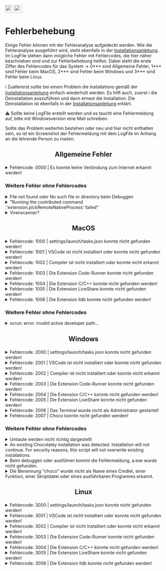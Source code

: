 <a href="https://github.com/hshf1/VorlesungC/discussions"><img src="https://img.shields.io/badge/Allgemein-Q%26A-informational?logo=github" height="25"/></a>
<a href="https://github.com/hshf1/VorlesungC/discussions/categories/01_vscode"><img src="https://img.shields.io/badge/VSCode-Q%26A-informational?logo=visualstudiocode" height="25"/></a>

# Fehlerbehebung

Einige Fehler können mit der Fehleranalyse aufgedeckt werden. Wie die Fehleranalyse ausgeführt wird, steht ebenfalls in der [Installationsanleitung](https://github.com/hshf1/VorlesungC/blob/main/VSCode/01_Installationsanleitung.md). Im LogFile stehen dann mögliche Fehler mit Fehlercodes, die hier näher beschrieben sind und zur Fehlerbehebung helfen. Dabei steht die erste Ziffer des Fehlercodes für das System -> 0*** sind Allgemeine Fehler, 1*** sind Fehler beim MacOS, 2*** sind Fehler beim Windows und 3*** sind Fehler beim Linux.

:information_source: Zuallererst sollte bei einem Problem die Installations gemäß der [Installationsanleitung](https://github.com/hshf1/VorlesungC/blob/main/VSCode/01_Installationsanleitung.md) einfach wiederholt werden. Es hilft auch, zuerst :information_source: die Deinstallation auszuführen und dann erneut die Installation. Die Deinstallation ist ebenfalls in der [Installationsanleitung](https://github.com/hshf1/VorlesungC/blob/main/VSCode/01_Installationsanleitung.md) erklärt.

:warning: Sollte keine LogFile erstellt werden und es taucht eine Fehlermeldung auf, bitte mit Windowsversion eine Mail schreiben.

Sollte das Problem weiterhin bestehen oder neu und hier nicht enthalten sein, so ist ein Screenshot der Fehlermeldung mit dem LogFile im Anhang an die lehrende Person zu mailen.

## <p align="center">Allgemeine Fehler</p>

<details>
<summary>Fehlercode: 0000 | Es konnte keine Verbindung zum Internet erkannt werden!</summary>
  
Ohne Internet wäre das Ausführen des Skriptes gar nicht möglich. Jedoch sollte darauf geachtet werden, dass während der gesamten Ausführungszeit eine stabile Internetverbindung vorliegt.

</details>

### Weitere Fehler ohne Fehlercodes

<details>
<summary>File not found oder No such file or directory beim Debuggen</summary>

Heißt die Datei z. B. Prüfsumme.c? Irgendeiner der Ordner, in der sich die Datei schließlich befindet "Übung" oder "Neue Projekte"? Ist der Benutzername Ségolène? Es dürfen im Datei- und Ordnernamen keine Umlaute oder Leerzeichen befinden!

</details>

<details>
<summary>"Running the contributed command :'extension.pickRemoteNativeProcess' failed"</summary>

[Problem mit dem Virenscanner](https://github.com/hshf1/cprog/blob/main/installation.md#virenscanner)

</details>
  
<details>
<summary>Virenscanner?</summary>
  
Bei der Installation, insbesondere dem Herunterladen und Installieren von Chocolatey können übereifrige Virenscanner Probleme machen.

Auch das Aufrufen des Compilers oder -noch öfter- des Debuggers kann Virenscanner irritieren.

Der hauseigene Virenscanner von Windows (Defender) ist bisher eher zurückhaltend, bekannt sind Problem mit AntiVir und McAfee.

In diesem Fall kann man das Anti-Virus Programm für einen kurzen Moment ausstellen und es so probieren. Beim Testen von Compiler und Debugger kann man die Internetverbindung vorher trennen.

</details>

## <p align="center">MacOS</p>

<details>
<summary>Fehlercode: 1000 | settings/launch/tasks.json konnte nicht gefunden werden!</summary>
-----------------------------------------------------------------------------------------------------

Befinden sich die *.json-Dateien nicht in <b>~/Library/Application\ Support/Code/User</b>, so kann die Installation gemäß der [Installationsanleitung](https://github.com/hshf1/VorlesungC/blob/main/VSCode/01_Installationsanleitung.md) einfach erneut ausgeführt werden. Diese sollten während der Installation dort erstellt werden.<br />
<br />
Sollte es mit der Installation dennoch nicht erstellt werden, so gibt es 2 Möglichkeiten:

<details>
<summary>*.json-Dateien automatisch erstellen</summary>
  
Um die *.json-Dateien automatisch zu erstellen, ist das Terminal zu starten und die folgenden Codezeilen aus der Installation einzeln auszuführen.<br />
Für die settings.json ist die folgende Codezeile im Terminal einzufügen und mit der ENTER-Taste auszuführen:
```sh
curl --create-dirs -o ~/Library/Application\ Support/Code/User/settings.json https://raw.githubusercontent.com/hshf1/VorlesungC/main/VSCode/Quellcodes/MacOS/settings.json
```
Für die launch.json ist die folgende Codezeile im Terminal einzufügen und mit der ENTER-Taste auszuführen:
```sh
curl --create-dirs -o ~/Library/Application\ Support/Code/User/launch.json https://raw.githubusercontent.com/hshf1/VorlesungC/main/VSCode/Quellcodes/MacOS/launch.json
```
Für die tasks.json ist die folgende Codezeile im Terminal einzufügen und mit der ENTER-Taste auszuführen:
```sh
curl --create-dirs -o ~/Library/Application\ Support/Code/User/tasks.json https://raw.githubusercontent.com/hshf1/VorlesungC/main/VSCode/Quellcodes/MacOS/tasks.json
```
  
</details>
<details>
<summary>*.json-Dateien manuell erstellen</summary>

Um die *.json-Dateien manuell zu erstellen, ist zuerst das Verzeichnis <b>~/Library/Application\ Support/Code/User</b> zu öffnen. Sollte das Verzeichnis noch nicht vorhanden, muss das erstellt werden. Dieses Verzeichnis wird aber auch automatisch erstellt, sobald VSCode geöffnet wird.
  <br />
Dann sind 3 neue Text-Dateien dort zu erstellen. Diese sind so zu benennen, wie hier geschrieben. Schreibfehler führen dazu, dass die Dateien nicht erkannt werden. Die Dateiendungen müssen unbedingt *.json sein und nicht *.txt oder anderes.
  <br />
Für die settings.json ist der Inhalt [von diesem Link](https://github.com/hshf1/VorlesungC/blob/main/VSCode/Quellcodes/MacOS/settings.json) einzufügen und zu speichern.
  
Für die launch.json ist der Inhalt [von diesem Link](https://github.com/hshf1/VorlesungC/blob/main/VSCode/Quellcodes/MacOS/launch.json) einzufügen und zu speichern.
  
Für die tasks.json ist der Inhalt [von diesem Link](https://github.com/hshf1/VorlesungC/blob/main/VSCode/Quellcodes/MacOS/tasks.json) einzufügen und zu speichern.

</details>
-----------------------------------------------------------------------------------------------------
</details>

<details>
<summary>Fehlercode: 1001 | VSCode ist nicht installiert oder konnte nicht gefunden werden!</summary>
-----------------------------------------------------------------------------------------------------
  
TBD

-----------------------------------------------------------------------------------------------------
</details>

<details>
<summary>Fehlercode: 1002 | Compiler ist nicht installiert oder konnte nicht erkannt werden!</summary>
-----------------------------------------------------------------------------------------------------
  
TBD

-----------------------------------------------------------------------------------------------------
</details>

<details>
<summary>Fehlercode: 1003 | Die Extension Code-Runner konnte nicht gefunden werden!</summary>
-----------------------------------------------------------------------------------------------------
  
TBD

-----------------------------------------------------------------------------------------------------
</details>

<details>
<summary>Fehlercode: 1004 | Die Extension C/C++ konnte nicht gefunden werden!</summary>
-----------------------------------------------------------------------------------------------------

TBD

-----------------------------------------------------------------------------------------------------
</details>

<details>
<summary>Fehlercode: 1005 | Die Extension LiveShare konnte nicht gefunden werden!</summary>
-----------------------------------------------------------------------------------------------------
  
TBD

-----------------------------------------------------------------------------------------------------
</details>

<details>
<summary>Fehlercode: 1006 | Die Extension lldb konnte nicht gefunden werden!</summary>
-----------------------------------------------------------------------------------------------------
  
TBD

-----------------------------------------------------------------------------------------------------
</details>

### Weitere Fehler ohne Fehlercodes

<details>
<summary>xcrun: error: invalid active developer path... </summary>

Dann hat die Installation von xcode-select nicht geklappt. Manchmal "verschwindet" die Installation auch nach einem Update, z.B. des Betriebssystems.

Dies lässt sich im Terminal wie folgt beheben:

> xcode-select --install

</details>

## <p align="center">Windows</p>

<details>
<summary>Fehlercode: 2000 | settings/launch/tasks.json konnte nicht gefunden werden!</summary>
-----------------------------------------------------------------------------------------------------
  
TBD

-----------------------------------------------------------------------------------------------------
</details>

<details>
<summary>Fehlercode: 2001 | VSCode ist nicht installiert oder konnte nicht gefunden werden!</summary>
-----------------------------------------------------------------------------------------------------
  
TBD

-----------------------------------------------------------------------------------------------------
</details>

<details>
<summary>Fehlercode: 2002 | Compiler ist nicht installiert oder konnte nicht erkannt werden!</summary>
-----------------------------------------------------------------------------------------------------

TBD

-----------------------------------------------------------------------------------------------------
</details>

<details>
<summary>Fehlercode: 2003 | Die Extension Code-Runner konnte nicht gefunden werden!</summary>
-----------------------------------------------------------------------------------------------------

TBD

-----------------------------------------------------------------------------------------------------
</details>

<details>
<summary>Fehlercode: 2004 | Die Extension C/C++ konnte nicht gefunden werden!</summary>
-----------------------------------------------------------------------------------------------------

TBD

-----------------------------------------------------------------------------------------------------
</details>

<details>
<summary>Fehlercode: 2005 | Die Extension LiveShare konnte nicht gefunden werden!</summary>
-----------------------------------------------------------------------------------------------------

TBD

-----------------------------------------------------------------------------------------------------
</details>

<details>
<summary>Fehlercode: 2006 | Das Terminal wurde nicht als Administrator gestartet!</summary>
-----------------------------------------------------------------------------------------------------

TBD

-----------------------------------------------------------------------------------------------------
</details>

<details>
<summary>Fehlercode: 2007 | Choco konnte nicht gefunden werden!</summary>
-----------------------------------------------------------------------------------------------------

TBD

-----------------------------------------------------------------------------------------------------
</details>

### Weitere Fehler ohne Fehlercodes

<details>
<summary>Umlaute werden nicht richtig dargestellt</summary>

Nicht-ASCII-Zeichen sind nicht ganz einfach in den Griff zu bekommen, da dies nicht nur von VSCode abhängt.

Ein vielversprechender erster Versuch ist es am unteren rechten Rand des VSCode-Fensters das Encoding zu ändern.

Interessanterweise ist beim Ausführen des Programms (mittels Code Runner) oft CP437 und für den Debugger UTF-8 oder UTF-8 with BOM die richtige Wahl.

</details>

<details>
<summary>An existing Chocolatey installation was detected. Installation will not continue.
For security reasons, this script will not overwrite existing installations.</summary>

Eine unvollständige Installation von Chocolatey kann man mit folgendem Befehl im CMD Terminal mit Administrationsrechten entfernen:

> RMDIR /S /Q C:\ProgramData\chocolatey

</details>

<details>
<summary>Beim debuggen oder ausführen kommt die Fehlermeldung, a.exe wurde nicht gefunden.</summary>
  
Dieser Fehler lässt sich ganz einfach beheben, indem die Installation gemäß der [Anleitung (https://github.com/hshf1/VorlesungC/blob/main/VSCode/01_Installationsanleitung.md) einfach wiederholt wird, ohne etwas zu deinstallieren.

</details>

<details>
<summary>Die Benennung "choco" wurde nicht als Name eines Cmdlet, einer Funktion, einer Skriptdatei oder eines ausführbaren Programms erkannt.</summary>

Entweder wurde chocolatey nicht installiert, das Ende der Installation wurde nicht abgewartet oder das CMD Terminal wurde nach der Installation nicht beendet. Einfach Terminal schließen und wieder als Administrator öffnen. Bleibt der Fehler, so lässt es sich ganz einfach beheben, indem ihr die Installation gemäß der [Anleitung](https://github.com/hshf1/VorlesungC/blob/main/VSCode/01_Installationsanleitung.md) einfach wiederholt, ohne etwas zu deinstallieren.

</details>

## <p align="center">Linux</p>

<details>
<summary>Fehlercode: 3000 | settings/launch/tasks.json konnte nicht gefunden werden!</summary>
-----------------------------------------------------------------------------------------------------

Befinden sich die *.json-Dateien nicht in <b>~/.config/Code/User</b>, so kann die Installation gemäß der [Installationsanleitung](https://github.com/hshf1/VorlesungC/blob/main/VSCode/01_Installationsanleitung.md) einfach erneut ausgeführt werden. Diese sollten während der Installation dort erstellt werden.<br />
<br />
Sollte es mit der Installation dennoch nicht erstellt werden, so gibt es 2 Möglichkeiten:

<details>
<summary>*.json-Dateien automatisch erstellen</summary>
  
Um die *.json-Dateien automatisch zu erstellen, ist das Terminal zu starten und die folgenden Codezeilen aus der Installation einzeln auszuführen.<br />
Für die settings.json ist die folgende Codezeile im Terminal einzufügen und mit der ENTER-Taste auszuführen:
```sh
curl --create-dirs -o ~/.config/Code/User/settings.json https://raw.githubusercontent.com/hshf1/VorlesungC/main/VSCode/Quellcodes/MacOS/settings.json
```
Für die launch.json ist die folgende Codezeile im Terminal einzufügen und mit der ENTER-Taste auszuführen:
```sh
curl --create-dirs -o ~/.config/Code/User/launch.json https://raw.githubusercontent.com/hshf1/VorlesungC/main/VSCode/Quellcodes/MacOS/launch.json
```
Für die tasks.json ist die folgende Codezeile im Terminal einzufügen und mit der ENTER-Taste auszuführen:
```sh
curl --create-dirs -o ~/.config/Code/User/tasks.json https://raw.githubusercontent.com/hshf1/VorlesungC/main/VSCode/Quellcodes/MacOS/tasks.json
```
  
</details>
<details>
<summary>*.json-Dateien manuell erstellen</summary>

Um die *.json-Dateien manuell zu erstellen, ist zuerst das Verzeichnis <b>~/.config/Code/User</b> zu öffnen. Sollte das Verzeichnis noch nicht vorhanden, muss das erstellt werden. Dieses Verzeichnis wird aber auch automatisch erstellt, sobald VSCode geöffnet wird.
  <br />
Dann sind 3 neue Text-Dateien dort zu erstellen. Diese sind so zu benennen, wie hier geschrieben. Schreibfehler führen dazu, dass die Dateien nicht erkannt werden. Die Dateiendungen müssen unbedingt *.json sein und nicht *.txt oder anderes.
  <br />
Für die settings.json ist der Inhalt [von diesem Link](https://github.com/hshf1/VorlesungC/blob/main/VSCode/Quellcodes/Linux/settings.json) einzufügen und zu speichern.
  
Für die launch.json ist der Inhalt [von diesem Link](https://github.com/hshf1/VorlesungC/blob/main/VSCode/Quellcodes/Linux/launch.json) einzufügen und zu speichern.
  
Für die tasks.json ist der Inhalt [von diesem Link](https://github.com/hshf1/VorlesungC/blob/main/VSCode/Quellcodes/Linux/tasks.json) einzufügen und zu speichern.

</details>
-----------------------------------------------------------------------------------------------------
</details>

<details>
<summary>Fehlercode: 3001 | VSCode ist nicht installiert oder konnte nicht gefunden werden!</summary>
-----------------------------------------------------------------------------------------------------

Fehlt <b>VSCode</b>, so kann die Installation gemäß der [Installationsanleitung](https://github.com/hshf1/VorlesungC/blob/main/VSCode/01_Installationsanleitung.md) einfach erneut ausgeführt werden. VSCode sollte damit installiert werden.<br />
<br />
Sollte es mit der Installation dennoch nicht installiert werden, kann dieser Schritt nochmal einzeln ausgeführt werden:

Um <b>VSCode</b> zu installieren, ist das Terminal zu starten. Nun wird für die Installation die folgende Codezeile im Terminal eingefügt und mit der ENTER-Taste ausgeführt:
```sh
sudo snap install --classic code
```
Aufgrund des Befehls 'sudo' sind hier Adminrechte nötig!

-----------------------------------------------------------------------------------------------------
</details>

<details>
<summary>Fehlercode: 3002 | Compiler ist nicht installiert oder konnte nicht erkannt werden!</summary>
-----------------------------------------------------------------------------------------------------

Fehlt der <b>Compiler</b>, so kann die Installation gemäß der [Installationsanleitung](https://github.com/hshf1/VorlesungC/blob/main/VSCode/01_Installationsanleitung.md) einfach erneut ausgeführt werden. Der Compiler sollte damit installiert werden.<br />
<br />
Sollte es mit der Installation dennoch nicht installiert werden, kann dieser Schritt nochmal einzeln ausgeführt werden:

Um den <b>Compiler</b> zu installieren, ist das Terminal zu starten. Nun wird für die Installation die folgende Codezeile im Terminal eingefügt und mit der ENTER-Taste ausgeführt:
```sh
sudo apt install gcc
```
Aufgrund des Befehls 'sudo' sind hier Adminrechte nötig!
-----------------------------------------------------------------------------------------------------
</details>

<details>
<summary>Fehlercode: 3003 | Die Extension Code-Runner konnte nicht gefunden werden!</summary>
-----------------------------------------------------------------------------------------------------

Fehlt die VSCode Extension <b>Code-Runner</b>, so kann die Installation gemäß der [Installationsanleitung](https://github.com/hshf1/VorlesungC/blob/main/VSCode/01_Installationsanleitung.md) einfach erneut ausgeführt werden. Die VSCode Extension sollte damit installiert werden.<br />
<br />
Sollte es mit der Installation dennoch nicht installiert werden, so gibt es 2 Möglichkeiten:

<details>
<summary>VSCode Extension Code-Runner automatisch installieren</summary>
  
Um die VSCode Extension <b>Code-Runner</b> zu installieren, ist das Terminal zu starten. Dann muss zuerst <b>code</b> zur Umgebungsvariable hinzugefügt werden, indem der folgende Code ins Terminal kopiert und mit der ENTER-Taste ausgeführt wird:
```sh
cat <<-EOF >>~/.bash_profile
# Add Visual Studio Code (code)
export PATH="\$PATH:/Applications/Visual Studio Code.app/Contents/Resources/app/bin"
EOF
```
Im Anschluss ist die folgende Codezeile im Terminal einzufügen und mit der ENTER-Taste auszuführen:
```sh
source ~/.bash_profile
```
Nun wird für die Installation die folgende Codezeile im Terminal eingefügt und mit der ENTER-Taste ausgeführt:
```sh
code --install-extension formulahendry.code-runner
```
  
</details>
<details>
<summary>VSCode Extension Code-Runner manuell installieren (am einfachsten und schnellsten)</summary>

Zuerst ist VSCode zu starten. Links gibt es die Rubrik Extensions (Icon mit 4 Rechtecken).

<img width="367" alt="image" src="https://user-images.githubusercontent.com/78163337/112048606-e031c480-8b4e-11eb-81a7-13dccddf3201.png">

Dort kann in der Suche nun <b>Code-Runner</b> reingeschrieben werden. Unter der Extension ist auf den Button Install zu klicken und im Anschluss ggf. VSCode neuzustarten.
  
Es ist darauf zu achten, dass es diese Extension von diesem Publisher ist:
  
<img width="792" alt="Bildschirm­foto 2022-11-21 um 22 37 45" src="https://user-images.githubusercontent.com/100713757/203163145-23d2a7a9-7d91-404b-99de-8cc5f84a0312.png">

</details>
-----------------------------------------------------------------------------------------------------
</details>

<details>
<summary>Fehlercode: 3004 | Die Extension C/C++ konnte nicht gefunden werden!</summary>
-----------------------------------------------------------------------------------------------------
  
Fehlt die VSCode Extension <b>C/C++</b>, so kann die Installation gemäß der [Installationsanleitung](https://github.com/hshf1/VorlesungC/blob/main/VSCode/01_Installationsanleitung.md) einfach erneut ausgeführt werden. Die VSCode Extension sollte damit installiert werden.<br />
<br />
Sollte es mit der Installation dennoch nicht installiert werden, so gibt es 2 Möglichkeiten:

<details>
<summary>VSCode Extension C/C++ automatisch installieren</summary>
  
Um die VSCode Extension <b>C/C++</b> zu installieren, ist das Terminal zu starten. Dann muss zuerst <b>code</b> zur Umgebungsvariable hinzugefügt werden, indem der folgende Code ins Terminal kopiert und mit der ENTER-Taste ausgeführt wird:
```sh
cat <<-EOF >>~/.bash_profile
# Add Visual Studio Code (code)
export PATH="\$PATH:/Applications/Visual Studio Code.app/Contents/Resources/app/bin"
EOF
```
Im Anschluss ist die folgende Codezeile im Terminal einzufügen und mit der ENTER-Taste auszuführen:
```sh
source ~/.bash_profile
```
Nun wird für die Installation die folgende Codezeile im Terminal eingefügt und mit der ENTER-Taste ausgeführt:
```sh
code --install-extension ms-vscode.cpptools
```
  
</details>
<details>
<summary>VSCode Extension C/C++ manuell installieren (am einfachsten und schnellsten)</summary>

Zuerst ist VSCode zu starten. Links gibt es die Rubrik Extensions (Icon mit 4 Rechtecken).

<img width="367" alt="image" src="https://user-images.githubusercontent.com/78163337/112048606-e031c480-8b4e-11eb-81a7-13dccddf3201.png">

Dort kann in der Suche nun <b>C/C++</b> reingeschrieben werden. Unter der Extension ist auf den Button Install zu klicken und im Anschluss ggf. VSCode neuzustarten.
  
Es ist darauf zu achten, dass es diese Extension von diesem Publisher ist:
  
<img width="792" alt="Bildschirm­foto 2022-11-21 um 22 28 09" src="https://user-images.githubusercontent.com/100713757/203161578-c56ff44f-09e7-4b91-a6bb-48c371701d56.png">

</details>
-----------------------------------------------------------------------------------------------------
</details>

<details>
<summary>Fehlercode: 3005 | Die Extension LiveShare konnte nicht gefunden werden!</summary>
-----------------------------------------------------------------------------------------------------
  
Fehlt die VSCode Extension <b>LiveShare</b>, so kann die Installation gemäß der [Installationsanleitung](https://github.com/hshf1/VorlesungC/blob/main/VSCode/01_Installationsanleitung.md) einfach erneut ausgeführt werden. Die VSCode Extension sollte damit installiert werden.<br />
<br />
Sollte es mit der Installation dennoch nicht installiert werden, so gibt es 2 Möglichkeiten:

<details>
<summary>VSCode Extension LiveShare automatisch installieren</summary>
  
Um die VSCode Extension <b>LiveShare</b> zu installieren, ist das Terminal zu starten. Dann muss zuerst <b>code</b> zur Umgebungsvariable hinzugefügt werden, indem der folgende Code ins Terminal kopiert und mit der ENTER-Taste ausgeführt wird:
```sh
cat <<-EOF >>~/.bash_profile
# Add Visual Studio Code (code)
export PATH="\$PATH:/Applications/Visual Studio Code.app/Contents/Resources/app/bin"
EOF
```
Im Anschluss ist die folgende Codezeile im Terminal einzufügen und mit der ENTER-Taste auszuführen:
```sh
source ~/.bash_profile
```
Nun wird für die Installation die folgende Codezeile im Terminal eingefügt und mit der ENTER-Taste ausgeführt:
```sh
code --install-extension ms-vsliveshare.vsliveshare-pack
```
  
</details>
<details>
<summary>VSCode Extension LiveShare manuell installieren (am einfachsten und schnellsten)</summary>

Zuerst ist VSCode zu starten. Links gibt es die Rubrik Extensions (Icon mit 4 Rechtecken).

<img width="367" alt="image" src="https://user-images.githubusercontent.com/78163337/112048606-e031c480-8b4e-11eb-81a7-13dccddf3201.png">

Dort kann in der Suche nun <b>LiveShare</b> reingeschrieben werden. Unter der Extension ist auf den Button Install zu klicken und im Anschluss ggf. VSCode neuzustarten.
  
Es ist darauf zu achten, dass es diese Extension von diesem Publisher ist:
  
<img width="792" alt="Bildschirm­foto 2022-11-21 um 22 25 26" src="https://user-images.githubusercontent.com/100713757/203161129-69856ae6-097d-4dba-9671-ee98d09480b9.png">

</details>
-----------------------------------------------------------------------------------------------------
</details>

<details>
<summary>Fehlercode: 3006 | Die Extension lldb konnte nicht gefunden werden!</summary>
-----------------------------------------------------------------------------------------------------
  
Fehlt die VSCode Extension <b>lldb</b>, so kann die Installation gemäß der [Installationsanleitung](https://github.com/hshf1/VorlesungC/blob/main/VSCode/01_Installationsanleitung.md) einfach erneut ausgeführt werden. Die VSCode Extension sollte damit installiert werden.<br />
<br />
Sollte es mit der Installation dennoch nicht installiert werden, so gibt es 2 Möglichkeiten:

<details>
<summary>VSCode Extension lldb automatisch installieren</summary>
  
Um die VSCode Extension lldb zu installieren, ist das Terminal zu starten. Dann muss zuerst <b>code</b> zur Umgebungsvariable hinzugefügt werden, indem der folgende Code ins Terminal kopiert und mit der ENTER-Taste ausgeführt wird:
```sh
cat <<-EOF >>~/.bash_profile
# Add Visual Studio Code (code)
export PATH="\$PATH:/Applications/Visual Studio Code.app/Contents/Resources/app/bin"
EOF
```
Im Anschluss ist die folgende Codezeile im Terminal einzufügen und mit der ENTER-Taste auszuführen:
```sh
source ~/.bash_profile
```
Nun wird für die Installation die folgende Codezeile im Terminal eingefügt und mit der ENTER-Taste ausgeführt:
```sh
code --install-extension vadimcn.vscode-lldb
```
  
</details>
<details>
<summary>VSCode Extension lldb manuell installieren (am einfachsten und schnellsten)</summary>

Zuerst ist VSCode zu starten. Links gibt es die Rubrik Extensions (Icon mit 4 Rechtecken).

<img width="367" alt="image" src="https://user-images.githubusercontent.com/78163337/112048606-e031c480-8b4e-11eb-81a7-13dccddf3201.png">

Dort kann in der Suche nun <b>lldb</b> reingeschrieben werden. Unter der Extension ist auf den Button Install zu klicken und im Anschluss ggf. VSCode neuzustarten.
  
Es ist darauf zu achten, dass es diese Extension von diesem Publisher ist:
  
<img width="792" alt="Bildschirm­foto 2022-11-21 um 22 19 49" src="https://user-images.githubusercontent.com/100713757/203160275-164fbe82-000f-4e91-aea5-f81192e165f9.png">

</details>
-----------------------------------------------------------------------------------------------------
</details>
